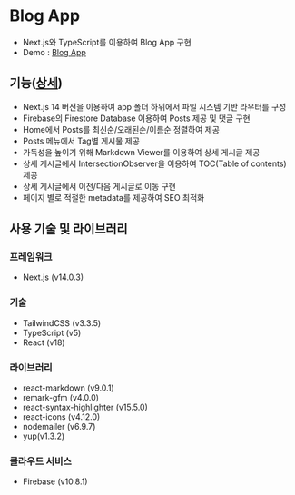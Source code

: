 # Blog App

- Next.js와 TypeScript를 이용하여 Blog App 구현
- Demo : [Blog App](https://blog-app-lani.vercel.app/)

## 기능([상세](https://blog-app-lani.vercel.app/posts/introduce-blog-app))

- Next.js 14 버전을 이용하여 app 폴더 하위에서 파일 시스템 기반 라우터를 구성
- Firebase의 Firestore Database 이용하여 Posts 제공 및 댓글 구현
- Home에서 Posts를 최신순/오래된순/이름순 정렬하여 제공
- Posts 메뉴에서 Tag별 게시물 제공
- 가독성을 높이기 위해 Markdown Viewer를 이용하여 상세 게시글 제공
- 상세 게시글에서 IntersectionObserver을 이용하여 TOC(Table of contents) 제공
- 상세 게시글에서 이전/다음 게시글로 이동 구현
- 페이지 별로 적절한 metadata를 제공하여 SEO 최적화

## 사용 기술 및 라이브러리

### 프레임워크

- Next.js (v14.0.3)

### 기술

- TailwindCSS (v3.3.5)
- TypeScript (v5)
- React (v18)

### 라이브러리

- react-markdown (v9.0.1)
- remark-gfm (v4.0.0)
- react-syntax-highlighter (v15.5.0)
- react-icons (v4.12.0)
- nodemailer (v6.9.7)
- yup(v1.3.2)

### 클라우드 서비스

- Firebase (v10.8.1)